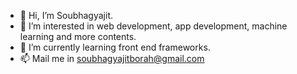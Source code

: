 - 👋 Hi, I’m Soubhagyajit.
- 👀 I’m interested in web development, app development, machine learning and more contents.
- 🌱 I’m currently learning front end frameworks.
- 📫 Mail me in soubhagyajitborah@gmail.com

<!---
soubhagyajit/soubhagyajit is a ✨ special ✨ repository because its `README.md` (this file) appears on your GitHub profile.
You can click the Preview link to take a look at your changes.
--->
